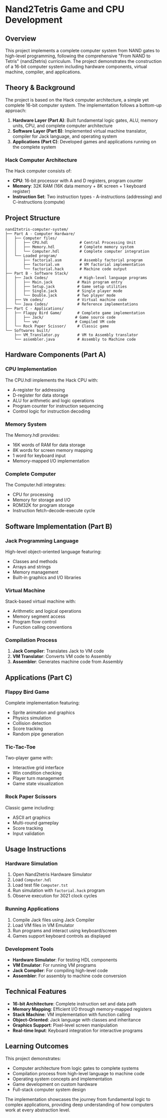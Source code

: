 # Nand2Tetris Game and CPU Development

## Overview

This project implements a complete computer system from NAND gates to high-level programming, following the comprehensive "From NAND to Tetris" (nand2tetris) curriculum. The project demonstrates the construction of a 16-bit computer system including hardware components, virtual machine, compiler, and applications.

## Theory & Background

The project is based on the Hack computer architecture, a simple yet complete 16-bit computer system. The implementation follows a bottom-up approach:

1. **Hardware Layer (Part A)**: Built fundamental logic gates, ALU, memory units, CPU, and complete computer architecture
2. **Software Layer (Part B)**: Implemented virtual machine translator, compiler for Jack language, and operating system
3. **Applications (Part C)**: Developed games and applications running on the complete system

### Hack Computer Architecture

The Hack computer consists of:
- **CPU**: 16-bit processor with A and D registers, program counter
- **Memory**: 32K RAM (16K data memory + 8K screen + 1 keyboard register)
- **Instruction Set**: Two instruction types - A-instructions (addressing) and C-instructions (compute)

## Project Structure

```
nand2tetris-computer-system/
├── Part A - Computer Hardware/
│   ├── Computer files/
│   │   ├── CPU.hdl              # Central Processing Unit
│   │   ├── Memory.hdl           # Complete memory system
│   │   └── Computer.hdl         # Complete computer integration
│   └── Loaded program/
│       ├── factorial.asm        # Assembly factorial program
│       ├── factorial.vm         # VM factorial implementation
│       └── factorial.hack       # Machine code output
├── Part B - Software Stack/
│   ├── Jack Codes/              # High-level language programs
│   │   ├── Main.jack           # Main program entry
│   │   ├── Setup.jack          # Game setup utilities
│   │   ├── Single.jack         # Single player mode
│   │   └── Double.jack         # Two player mode
│   ├── Vm codes/               # Virtual machine code
│   └── Java Codes/             # Reference implementations
├── Part C - Applications/
│   ├── Flappy Bird Game/       # Complete game implementation
│   │   ├── Jack/              # Game source code
│   │   └── vm/                # Compiled VM code
│   └── Rock Paper Scissor/     # Classic game
└── Softwares built/
    ├── VM_Translator.py        # VM to Assembly translator
    └── assembler.java          # Assembly to Machine code
```

## Hardware Components (Part A)

### CPU Implementation
The CPU.hdl implements the Hack CPU with:
- A-register for addressing
- D-register for data storage
- ALU for arithmetic and logic operations
- Program counter for instruction sequencing
- Control logic for instruction decoding

### Memory System
The Memory.hdl provides:
- 16K words of RAM for data storage
- 8K words for screen memory mapping
- 1 word for keyboard input
- Memory-mapped I/O implementation

### Complete Computer
The Computer.hdl integrates:
- CPU for processing
- Memory for storage and I/O
- ROM32K for program storage
- Instruction fetch-decode-execute cycle

## Software Implementation (Part B)

### Jack Programming Language
High-level object-oriented language featuring:
- Classes and methods
- Arrays and strings
- Memory management
- Built-in graphics and I/O libraries

### Virtual Machine
Stack-based virtual machine with:
- Arithmetic and logical operations
- Memory segment access
- Program flow control
- Function calling conventions

### Compilation Process
1. **Jack Compiler**: Translates Jack to VM code
2. **VM Translator**: Converts VM code to Assembly
3. **Assembler**: Generates machine code from Assembly

## Applications (Part C)

### Flappy Bird Game
Complete implementation featuring:
- Sprite animation and graphics
- Physics simulation
- Collision detection
- Score tracking
- Random pipe generation

### Tic-Tac-Toe
Two-player game with:
- Interactive grid interface
- Win condition checking
- Player turn management
- Game state visualization

### Rock Paper Scissors
Classic game including:
- ASCII art graphics
- Multi-round gameplay
- Score tracking
- Input validation

## Usage Instructions

### Hardware Simulation
1. Open Nand2tetris Hardware Simulator
2. Load `Computer.hdl`
3. Load test file `Computer.tst`
4. Run simulation with `factorial.hack` program
5. Observe execution for 3021 clock cycles

### Running Applications
1. Compile Jack files using Jack Compiler
2. Load VM files in VM Emulator
3. Run programs and interact using keyboard/screen
4. Games support keyboard controls as displayed

### Development Tools
- **Hardware Simulator**: For testing HDL components
- **VM Emulator**: For running VM programs
- **Jack Compiler**: For compiling high-level code
- **Assembler**: For assembly to machine code conversion

## Technical Features

- **16-bit Architecture**: Complete instruction set and data path
- **Memory Mapping**: Efficient I/O through memory-mapped registers
- **Stack Machine**: VM implementation with function calling
- **Object-Oriented**: Jack language with classes and inheritance
- **Graphics Support**: Pixel-level screen manipulation
- **Real-time Input**: Keyboard integration for interactive programs

## Learning Outcomes

This project demonstrates:
- Computer architecture from logic gates to complete systems
- Compilation process from high-level language to machine code
- Operating system concepts and implementation
- Game development on custom hardware
- Full-stack computer system design

The implementation showcases the journey from fundamental logic to complex applications, providing deep understanding of how computers work at every abstraction level.